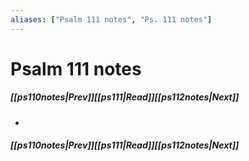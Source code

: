 ```yaml
---
aliases: ["Psalm 111 notes", "Ps. 111 notes"]
---
```

# Psalm 111 notes
##### <span class=arrow-left></span>[[ps110notes|Prev]]<span class=navigation-separator></span>[[ps111|Read]]<span class=navigation-separator></span>[[ps112notes|Next]]<span class=arrow-right></span>
- 
##### <span class=arrow-left></span>[[ps110notes|Prev]]<span class=navigation-separator></span>[[ps111|Read]]<span class=navigation-separator></span>[[ps112notes|Next]]<span class=arrow-right></span>